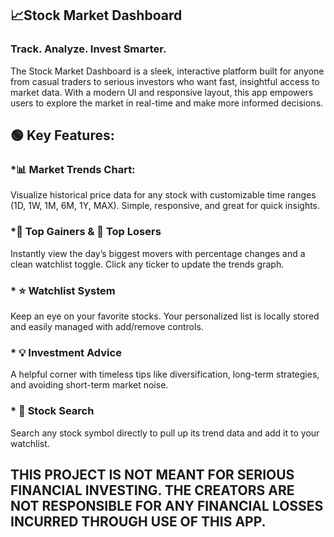 ## 📈Stock Market Dashboard
### Track. Analyze. Invest Smarter.
The Stock Market Dashboard is a sleek, interactive platform built for anyone from casual traders to serious investors who want fast, insightful access to market data. With a modern UI and responsive layout, this app empowers users to explore the market in real-time and make more informed decisions.
## 🟢 Key Features:
### *📊 Market Trends Chart:
Visualize historical price data for any stock with customizable time ranges (1D, 1W, 1M, 6M, 1Y, MAX). Simple, responsive, and great for quick insights.
### *🚀 Top Gainers & 🔻 Top Losers
Instantly view the day’s biggest movers with percentage changes and a clean watchlist toggle. Click any ticker to update the trends graph.
### * ⭐ Watchlist System
Keep an eye on your favorite stocks. Your personalized list is locally stored and easily managed with add/remove controls.
### * 💡 Investment Advice
A helpful corner with timeless tips like diversification, long-term strategies, and avoiding short-term market noise.
### * 🔎 Stock Search
Search any stock symbol directly to pull up its trend data and add it to your watchlist.

## THIS PROJECT IS NOT MEANT FOR SERIOUS FINANCIAL INVESTING. THE CREATORS ARE NOT RESPONSIBLE FOR ANY FINANCIAL LOSSES INCURRED THROUGH USE OF THIS APP.